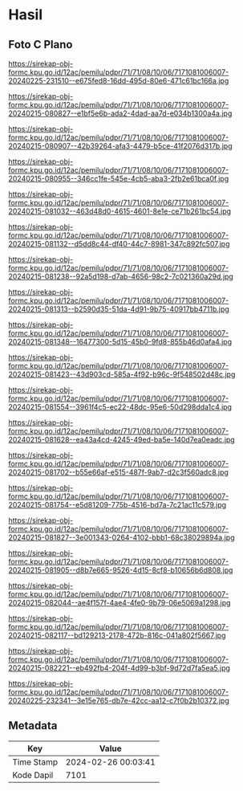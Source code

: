 # Hasil

## Foto C Plano

https://sirekap-obj-formc.kpu.go.id/12ac/pemilu/pdpr/71/71/08/10/06/7171081006007-20240225-231510--e675fed8-16dd-495d-80e6-471c61bc166a.jpg

https://sirekap-obj-formc.kpu.go.id/12ac/pemilu/pdpr/71/71/08/10/06/7171081006007-20240215-080827--e1bf5e6b-ada2-4dad-aa7d-e034b1300a4a.jpg

https://sirekap-obj-formc.kpu.go.id/12ac/pemilu/pdpr/71/71/08/10/06/7171081006007-20240215-080907--42b39264-afa3-4479-b5ce-41f2076d317b.jpg

https://sirekap-obj-formc.kpu.go.id/12ac/pemilu/pdpr/71/71/08/10/06/7171081006007-20240215-080955--346cc1fe-545e-4cb5-aba3-2fb2e61bca0f.jpg

https://sirekap-obj-formc.kpu.go.id/12ac/pemilu/pdpr/71/71/08/10/06/7171081006007-20240215-081032--463d48d0-4615-4601-8e1e-ce71b261bc54.jpg

https://sirekap-obj-formc.kpu.go.id/12ac/pemilu/pdpr/71/71/08/10/06/7171081006007-20240215-081132--d5dd8c44-df40-44c7-8981-347c892fc507.jpg

https://sirekap-obj-formc.kpu.go.id/12ac/pemilu/pdpr/71/71/08/10/06/7171081006007-20240215-081238--92a5d198-d7ab-4656-98c2-7c021360a29d.jpg

https://sirekap-obj-formc.kpu.go.id/12ac/pemilu/pdpr/71/71/08/10/06/7171081006007-20240215-081313--b2590d35-51da-4d91-9b75-40917bb4711b.jpg

https://sirekap-obj-formc.kpu.go.id/12ac/pemilu/pdpr/71/71/08/10/06/7171081006007-20240215-081348--16477300-5d15-45b0-9fd8-855b46d0afa4.jpg

https://sirekap-obj-formc.kpu.go.id/12ac/pemilu/pdpr/71/71/08/10/06/7171081006007-20240215-081423--43d903cd-585a-4f92-b96c-9f548502d48c.jpg

https://sirekap-obj-formc.kpu.go.id/12ac/pemilu/pdpr/71/71/08/10/06/7171081006007-20240215-081554--3961f4c5-ec22-48dc-95e6-50d298dda1c4.jpg

https://sirekap-obj-formc.kpu.go.id/12ac/pemilu/pdpr/71/71/08/10/06/7171081006007-20240215-081628--ea43a4cd-4245-49ed-ba5e-140d7ea0eadc.jpg

https://sirekap-obj-formc.kpu.go.id/12ac/pemilu/pdpr/71/71/08/10/06/7171081006007-20240215-081702--b55e66af-e515-487f-9ab7-d2c3f560adc8.jpg

https://sirekap-obj-formc.kpu.go.id/12ac/pemilu/pdpr/71/71/08/10/06/7171081006007-20240215-081754--e5d81209-775b-4516-bd7a-7c21ac11c579.jpg

https://sirekap-obj-formc.kpu.go.id/12ac/pemilu/pdpr/71/71/08/10/06/7171081006007-20240215-081827--3e001343-0264-4102-bbb1-68c38029894a.jpg

https://sirekap-obj-formc.kpu.go.id/12ac/pemilu/pdpr/71/71/08/10/06/7171081006007-20240215-081905--d8b7e665-9526-4d15-8cf8-b10656b6d808.jpg

https://sirekap-obj-formc.kpu.go.id/12ac/pemilu/pdpr/71/71/08/10/06/7171081006007-20240215-082044--ae4f157f-4ae4-4fe0-9b79-06e5069a1298.jpg

https://sirekap-obj-formc.kpu.go.id/12ac/pemilu/pdpr/71/71/08/10/06/7171081006007-20240215-082117--bd129213-2178-472b-816c-041a802f5667.jpg

https://sirekap-obj-formc.kpu.go.id/12ac/pemilu/pdpr/71/71/08/10/06/7171081006007-20240215-082221--eb492fb4-204f-4d99-b3bf-9d72d7fa5ea5.jpg

https://sirekap-obj-formc.kpu.go.id/12ac/pemilu/pdpr/71/71/08/10/06/7171081006007-20240225-232341--3e15e765-db7e-42cc-aa12-c7f0b2b10372.jpg


## Metadata

| Key        | Value               |
| ---------- | ------------------- |
| Time Stamp | 2024-02-26 00:03:41 |
| Kode Dapil | 7101                |



